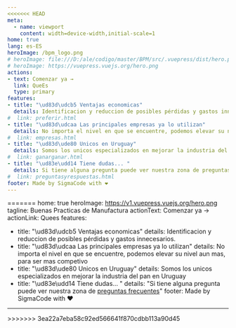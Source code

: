 ```yaml
---
<<<<<<< HEAD
meta:
  - name: viewport
    content: width=device-width,initial-scale=1
home: true
lang: es-ES
heroImage: /bpm_logo.png
# heroImage: file:///D:/ale/codigo/master/BPM/src/.vuepress/dist/hero.png 
# heroImage: https://vuepress.vuejs.org/hero.png
actions:
- text: Comenzar ya →
  link: QueEs
  type: primary
features:
- title: "\ud83d\udcb5 Ventajas economicas"
  details: Identificacion y reduccion de posibles pérdidas y gastos innecesarios.
#  link: preferir.html
- title: "\ud83d\udcaa Las principales empresas ya lo utilizan"
  details: No importa el nivel en que se encuentre, podemos elevar su nivel aun mas, para ser mas competivo 
#  link: empresas.html
- title: "\ud83d\ude80 Unicos en Uruguay" 
  details: Somos los unicos especializados en mejorar la industria del pan en Uruguay
#  link: ganarganar.html
- title: "\ud83e\udd14 Tiene dudas... "
  details: Si tiene alguna pregunta puede ver nuestra zona de preguntas frecuentes
#  link: preguntasyrespuestas.html
footer: Made by SigmaCode with ❤️
---
```

=======
home: true
heroImage: https://v1.vuepress.vuejs.org/hero.png
tagline: Buenas Practicas de Manufactura
actionText: Comenzar ya →
actionLink: Quees
features:
- title: "\ud83d\udcb5 Ventajas economicas"
  details: Identificacion y reduccion de posibles pérdidas y gastos innecesarios.
- title: "\ud83d\udcaa Las principales empresas ya lo utilizan"
  details: No importa el nivel en que se encuentre, podemos elevar su nivel aun mas, para ser mas competivo 
- title: "\ud83d\ude80 Unicos en Uruguay" 
  details: Somos los unicos especializados en mejorar la industria del pan en Uruguay
- title: "\ud83e\udd14 Tiene dudas... "
  details: "Si tiene alguna pregunta puede ver nuestra zona de [preguntas frecuentes](./preguntasyrespuestas.md)"
footer: Made by SigmaCode with ❤️
---
<mycarousel/>
>>>>>>> 3ea22a7eba58c92ed566641f870cdbb113a90d45

